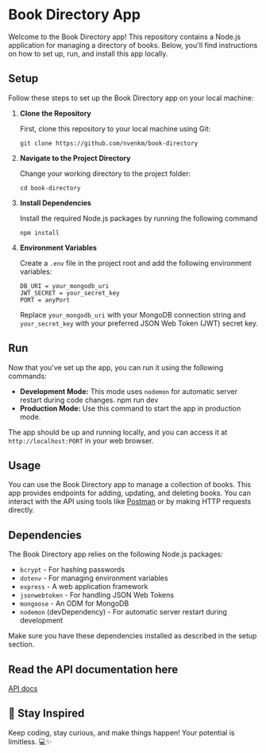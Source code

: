 # Book Directory App

Welcome to the Book Directory app! This repository contains a Node.js application for managing a directory of books. Below, you'll find instructions on how to set up, run, and install this app locally.

## Setup

Follow these steps to set up the Book Directory app on your local machine:

1.  **Clone the Repository**

    First, clone this repository to your local machine using Git:

        git clone https://github.com/nvenkm/book-directory

2.  **Navigate to the Project Directory**

    Change your working directory to the project folder:

        cd book-directory

3.  **Install Dependencies**

    Install the required Node.js packages by running the following command

        npm install

4.  **Environment Variables**

    Create a `.env` file in the project root and add the following environment variables:

        DB_URI = your_mongodb_uri
        JWT_SECRET = your_secret_key
        PORT = anyPort

    Replace `your_mongodb_uri` with your MongoDB connection string and `your_secret_key` with your preferred JSON Web Token (JWT) secret key.

## Run

Now that you've set up the app, you can run it using the following commands:

- **Development Mode:** This mode uses `nodemon` for automatic server restart during code changes.
  npm run dev
- **Production Mode:** Use this command to start the app in production mode.

The app should be up and running locally, and you can access it at `http://localhost:PORT` in your web browser.

## Usage

You can use the Book Directory app to manage a collection of books. This app provides endpoints for adding, updating, and deleting books. You can interact with the API using tools like [Postman](https://www.postman.com/) or by making HTTP requests directly.

## Dependencies

The Book Directory app relies on the following Node.js packages:

- `bcrypt` - For hashing passwords
- `dotenv` - For managing environment variables
- `express` - A web application framework
- `jsonwebtoken` - For handling JSON Web Tokens
- `mongoose` - An ODM for MongoDB
- `nodemon` (devDependency) - For automatic server restart during development

Make sure you have these dependencies installed as described in the setup section.

## Read the API documentation here

[API docs](./api-doc.md)

## 🌟 Stay Inspired

Keep coding, stay curious, and make things happen! Your potential is limitless. 💻✨
